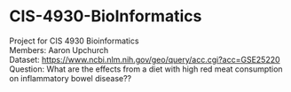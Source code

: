 # CIS-4930-BioInformatics <br />

Project for CIS 4930 Bioinformatics <br />
Members: Aaron Upchurch <br />
Dataset: https://www.ncbi.nlm.nih.gov/geo/query/acc.cgi?acc=GSE25220 <br />
Question: What are the effects from a diet with high red meat consumption on inflammatory bowel disease?? <br />

